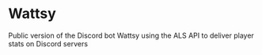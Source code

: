 # Wattsy
Public version of the Discord bot Wattsy using the ALS API to deliver player stats on Discord servers
